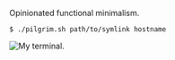 Opinionated functional minimalism.

``` {.bash}
$ ./pilgrim.sh path/to/symlink hostname
```

![My terminal.](http://apas.gr/shell.png "My terminal.")
